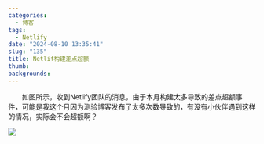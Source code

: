 ```yaml
---
categories:
  - 博客
tags:
  - Netlify
date: "2024-08-10 13:35:41"
slug: "135"
title: Netlif构建差点超额
thumb: 
backgrounds:
---
```


&emsp;&emsp;如图所示，收到Netlify团队的消息，由于本月构建太多导致的差点超额事件，可能是我这个月因为测验博客发布了太多次数导致的，有没有小伙伴遇到这样的情况，实际会不会超额啊？

![](https://blog.wangyunzi.com/2024/08/4064d2e9a0c2b78128672bcd88086e49.png)

